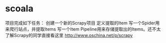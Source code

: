 scoala
======

项目完成如下任务：  创建一个新的Scrapy项目 定义提取的Item 写一个Spider用来爬行站点，并提取Items 写一个Item Pipeline用来存储提取出的Items。还不太了解Scrapy的同学直接看这里 http://www.oschina.net/p/scrapy
